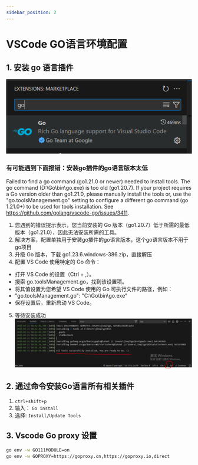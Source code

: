 ```yaml
---
sidebar_position: 2
---
```


# VSCode GO语言环境配置

## 1. 安装 go 语言插件
![Locale Dropdown](./img/go%20插件.png)

### 有可能遇到下面报错：安装go插件的go语言版本太低
Failed to find a go command (go1.21.0 or newer) needed to install tools. The go command (D:\Go\bin\go.exe) is too old (go1.20.7). If your project requires a Go version older than go1.21.0, please manually install the tools or, use the "go.toolsManagement.go" setting to configure a different go command (go 1.21.0+) to be used for tools installation. See https://github.com/golang/vscode-go/issues/3411.

1. 您遇到的错误提示表示，您当前安装的 Go 版本（go1.20.7）低于所需的最低版本（go1.21.0），因此无法安装所需的工具。
2. 解决方案，配置单独用于安装go插件的go语言版本，这个go语言版本不用于go项目
3. 升级 Go 版本，下载 go1.23.6.windows-386.zip，直接解压
4. 配置 VS Code 使用特定的 Go 命令：
  - 打开 VS Code 的设置（Ctrl + ,）。
  - 搜索 go.toolsManagement.go，找到该设置项。
  - 将其值设置为您希望 VS Code 使用的 Go 可执行文件的路径，例如：
  - "go.toolsManagement.go": "C:\\Go\\bin\\go.exe"
  - 保存设置后，重新启动 VS Code。
5. 等待安装成功
![Locale Dropdown](./img/go%20所有插件安装成功.png)

## 2. 通过命令安装Go语言所有相关插件
1. `ctrl+shift+p`
2. 输入： `Go install`
3. 选择: `Install/Update Tools`

## 3. Vscode Go proxy 设置

````````bash
go env -w GO111MODULE=on
go env -w GOPROXY=https://goproxy.cn,https://goproxy.io,direct
`````````